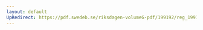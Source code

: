 ```yaml
---
layout: default
UpRedirect: https://pdf.swedeb.se/riksdagen-volumeG-pdf/199192/reg_199192/reg_199192_0103.pdf
---
```

